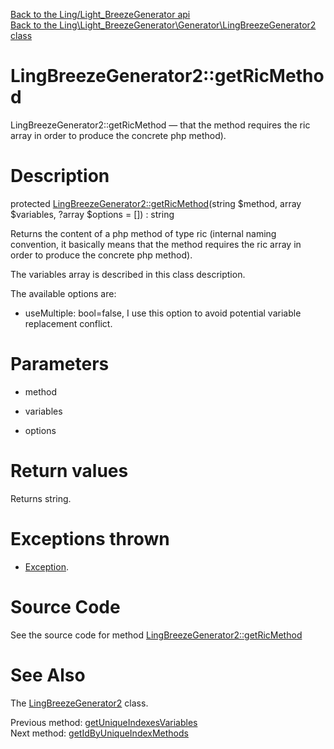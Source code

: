 [Back to the Ling/Light_BreezeGenerator api](https://github.com/lingtalfi/Light_BreezeGenerator/blob/master/doc/api/Ling/Light_BreezeGenerator.md)<br>
[Back to the Ling\Light_BreezeGenerator\Generator\LingBreezeGenerator2 class](https://github.com/lingtalfi/Light_BreezeGenerator/blob/master/doc/api/Ling/Light_BreezeGenerator/Generator/LingBreezeGenerator2.md)


LingBreezeGenerator2::getRicMethod
================



LingBreezeGenerator2::getRicMethod — that the method requires the ric array in order to produce the concrete php method).




Description
================


protected [LingBreezeGenerator2::getRicMethod](https://github.com/lingtalfi/Light_BreezeGenerator/blob/master/doc/api/Ling/Light_BreezeGenerator/Generator/LingBreezeGenerator2/getRicMethod.md)(string $method, array $variables, ?array $options = []) : string




Returns the content of a php method of type ric (internal naming convention, it basically means
that the method requires the ric array in order to produce the concrete php method).

The variables array is described in this class description.

The available options are:

- useMultiple: bool=false,
     I use this option to avoid potential variable replacement conflict.




Parameters
================


- method

    

- variables

    

- options

    


Return values
================

Returns string.


Exceptions thrown
================

- [Exception](http://php.net/manual/en/class.exception.php).&nbsp;







Source Code
===========
See the source code for method [LingBreezeGenerator2::getRicMethod](https://github.com/lingtalfi/Light_BreezeGenerator/blob/master/Generator/LingBreezeGenerator2.php#L1181-L1238)


See Also
================

The [LingBreezeGenerator2](https://github.com/lingtalfi/Light_BreezeGenerator/blob/master/doc/api/Ling/Light_BreezeGenerator/Generator/LingBreezeGenerator2.md) class.

Previous method: [getUniqueIndexesVariables](https://github.com/lingtalfi/Light_BreezeGenerator/blob/master/doc/api/Ling/Light_BreezeGenerator/Generator/LingBreezeGenerator2/getUniqueIndexesVariables.md)<br>Next method: [getIdByUniqueIndexMethods](https://github.com/lingtalfi/Light_BreezeGenerator/blob/master/doc/api/Ling/Light_BreezeGenerator/Generator/LingBreezeGenerator2/getIdByUniqueIndexMethods.md)<br>

